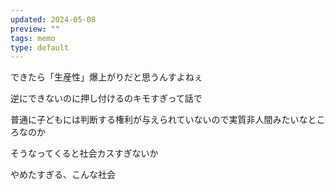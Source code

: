 ```yaml
---
updated: 2024-05-08
preview: ""
tags: memo
type: default
---
```

できたら「生産性」爆上がりだと思うんすよねぇ

逆にできないのに押し付けるのキモすぎって話で

普通に子どもには判断する権利が与えられていないので実質非人間みたいなところなのか

そうなってくると社会カスすぎないか

やめたすぎる、こんな社会

